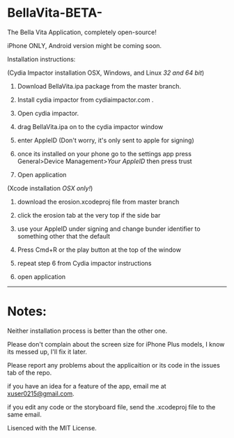 # BellaVita-BETA-
The Bella Vita Application, completely open-source!

iPhone ONLY, Android version might be coming soon.

Installation instructions:

(Cydia Impactor installation OSX, Windows, and Linux *32 and 64 bit*)

1. Download BellaVita.ipa package from the master branch.

2. Install cydia impactor from cydiaimpactor.com .

3. Open cydia impactor.

4. drag BellaVita.ipa on to the cydia impactor window

5. enter AppleID (Don't worry, it's only sent to apple for signing)

6. once its installed on your phone go to the settings app press General>Device Management>*Your AppleID* then press trust

7. Open application

(Xcode installation *OSX only!*)

1. download the erosion.xcodeproj file from master branch

2. click the erosion tab at the very top if the side bar

3. use your AppleID under signing and change bunder identifier to something other that the default

4. Press Cmd+R or the play button at the top of the window

5. repeat step 6 from Cydia impactor instructions

6. open application

----------------------------------------------------------------------------------------------------------------
# Notes:
  Neither installation process is better than the other one.
  
  Please don't complain about the screen size for iPhone Plus models, I know its messed up, I'll fix it later.
  
  Please report any problems about the applicaition or its code in the issues tab of the repo.
  
  if you have an idea for a feature of the app, email me at xuser0215@gmail.com.
  
  if you edit any code or the storyboard file, send the .xcodeproj file to the same email.
  
  Lisenced with the MIT License.
